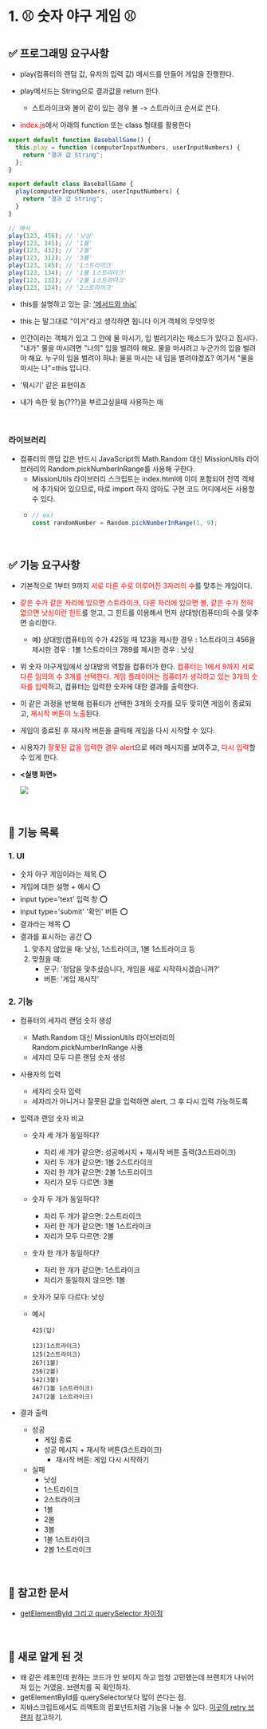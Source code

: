 # 1. ⚾ 숫자 야구 게임 ⚾
## ✅ 프로그래밍 요구사항
- play(컴퓨터의 랜덤 값, 유저의 입력 값) 메서드를 만들어 게임을 진행한다.

- play메서드는 String으로 결과값을 return 한다.
  - 스트라이크와 볼이 같이 있는 경우 볼 -> 스트라이크 순서로 쓴다.

- <span style="color:red">index.js</span>에서 아래의 function 또는 class 형태를 활용한다

```javascript
export default function BaseballGame() {
  this.play = function (computerInputNumbers, userInputNumbers) {
    return "결과 값 String";
  };
}

export default class BaseballGame {
  play(computerInputNumbers, userInputNumbers) {
    return "결과 값 String";
  }
}

// 예시
play(123, 456); // '낫싱'
play(123, 345); // '1볼'
play(123, 432); // '2볼'
play(123, 312); // '3볼'
play(123, 145); // '1스트라이크'
play(123, 134); // '1볼 1스트라이크'
play(123, 132); // '2볼 1스트라이크'
play(123, 124); // '2스트라이크'
```
- this를 설명하고 있는 글: <a href='https://ko.javascript.info/object-methods'> '메서드와 this'</a>

- this.는 말그대로 "이거"라고 생각하면 됩니다 이거 객체의 무엇무엇

- 인간이라는 객체가 있고 그 안에 물 마시기, 입 벌리기라는 메소드가 있다고 칩시다. "내가" 물을 마시려면 "나의" 입을 벌려야 해요. 물을 마시려고 누군가의 입을 벌려야 해요. 누구의 입을 벌려야 하냐: 물을 마시는 내 입을 벌려야겠죠? 여기서 "물을 마시는 나"=this 입니다.

- '뭐시기' 같은 표현이죠

- 내가 속한 윗 놈(???)을 부르고싶을때 사용하는 애

<br>

### 라이브러리
- 컴퓨터의 랜덤 값은 반드시 JavaScript의 Math.Random 대신 MissionUtils 라이브러리의 Random.pickNumberInRange를 사용해 구한다.
  - MissionUtils 라이브러리 스크립트는 index.html에 이미 포함되어 전역 객체에 추가되어 있으므로, 따로 import 하지 않아도 구현 코드 어디에서든 사용할 수 있다.
  - 
    ```javascript
    // ex)
    const randomNumber = Random.pickNumberInRange(1, 9);
    ```

<br>

## ✅ 기능 요구사항
- 기본적으로 1부터 9까지 <span style="color:red">서로 다른 수로 이루어진 3자리의 수</span>를 맞추는 게임이다.

- <span style="color:red">같은 수가 같은 자리에 있으면 스트라이크, 다른 자리에 있으면 볼, 같은 수가 전혀 없으면 낫싱이란 힌트</span>를 얻고, 그 힌트를 이용해서 먼저 상대방(컴퓨터)의 수를 맞추면 승리한다.
  - 예) 상대방(컴퓨터)의 수가 425일 때
    123을 제시한 경우 : 1스트라이크
    456을 제시한 경우 : 1볼 1스트라이크
    789를 제시한 경우 : 낫싱

- 위 숫자 야구게임에서 상대방의 역할을 컴퓨터가 한다. <span style="color:red">컴퓨터는 1에서 9까지 서로 다른 임의의 수 3개를 선택한다. 게임 플레이어는 컴퓨터가 생각하고 있는 3개의 숫자를 입력</span>하고, 컴퓨터는 입력한 숫자에 대한 결과를 출력한다.

- 이 같은 과정을 반복해 컴퓨터가 선택한 3개의 숫자를 모두 맞히면 게임이 종료되고, <span style="color:red">재시작 버튼이 노출</span>된다.

- 게임이 종료된 후 재시작 버튼을 클릭해 게임을 다시 시작할 수 있다.

- 사용자가 <span style="color:red">잘못된 값을 입력한 경우 alert</span>으로 에러 메시지를 보여주고, <span style="color:red">다시 입력</span>할 수 있게 한다.

- **<실행 화면>**

  <img src='./1. 숫자 야구 게임/images/숫자야구게임 실행화면.gif'>

<br>

## 📜 기능 목록
### 1. UI
- 숫자 야구 게임이라는 제목 ⭕
- 게임에 대한 설명 + 예시 ⭕
- input type='text' 입력 창 ⭕
- input type='submit' '확인' 버튼 ⭕
- 결과라는 제목 ⭕
- 결과를 표시하는 공간 ⭕
  1. 맞추지 않았을 때: 낫싱, 1스트라이크, 1볼 1스트라이크 등 
  2. 맞췄을 때: 
      - 문구: '정답을 맞추셨습니다, 게임을 새로 시작하시겠습니까?'
      - 버튼: '게임 재시작' 

### 2. 기능
- 컴퓨터의 세자리 랜덤 숫자 생성
  - Math.Random 대신 MissionUtils 라이브러리의 Random.pickNumberInRange 사용
  - 세자리 모두 다른 랜덤 숫자 생성

- 사용자의 입력
  - 세자리 숫자 입력
  - 세자리가 아니거나 잘못된 값을 입력하면 alert, 그 후 다시 입력 가능하도록

- 입력과 랜덤 숫자 비교
  - 숫자 세 개가 동일하다?
    - 자리 세 개가 같으면: 성공메시지 + 재시작 버튼 출력(3스트라이크)
    - 자리 두 개가 같으면: 1볼 2스트라이크
    - 자리 한 개가 같으면: 2볼 1스트라이크
    - 자리가 모두 다르면: 3볼
  - 숫자 두 개가 동일하다?
    - 자리 두 개가 같으면: 2스트라이크
    - 자리 한 개가 같으면: 1볼 1스트라이크
    - 자리가 모두 다르면: 2볼
  - 숫자 한 개가 동일하다?
    - 자리 한 개가 같으면: 1스트라이크
    - 자리가 동일하지 않으면: 1볼
  - 숫자가 모두 다르다: 낫싱

  - 예시
    ```text
    425(답)
      
    123(1스트라이크)
    125(2스트라이크)
    267(1볼)
    256(2볼)
    542(3볼)
    467(1볼 1스트라이크)
    247(2볼 1스트라이크)
    ```

- 결과 출력
  - 성공
    - 게임 종료
    - 성공 메시지 + 재시작 버튼(3스트라이크)
      - 재시작 버튼: 게임 다시 시작하기
  - 실패
    - 낫싱
    - 1스트라이크
    - 2스트라이크
    - 1볼
    - 2볼
    - 3볼
    - 1볼 1스트라이크
    - 2볼 1스트라이크 

<br>

## 📌 참고한 문서
- <a href='https://velog.io/@chloeee/getElementById-%EA%B7%B8%EB%A6%AC%EA%B3%A0-querySelector-%EC%B0%A8%EC%9D%B4%EC%A0%90'>getElementById 그리고 querySelector 차이점</a>

<br>

## 🔮 새로 알게 된 것
- 왜 같은 레포인데 원하는 코드가 안 보이지 하고 엄청 고민했는데 브랜치가 나뉘어져 있는 거였음. 브랜치를 꼭 확인하자.
- getElementById를 querySelector보다 많이 쓴다는 점.
- 자바스크립트에서도 리액트의 컴포넌트처럼 기능을 나눌 수 있다. <a href='https://github.com/NaRae-tech/javascript-baseball-precourse/tree/retry'>이곳의 retry 브랜치</a> 참고하기.
